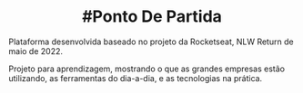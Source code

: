 <h1 align="center"> #Ponto De Partida</h1>

<p> 
  Plataforma desenvolvida baseado no projeto da Rocketseat, NLW Return de maio de 2022.
</p>
<p>
  Projeto para aprendizagem, mostrando o que as grandes empresas estão utilizando, as ferramentas do dia-a-dia, e as tecnologias na prática.
</p>



